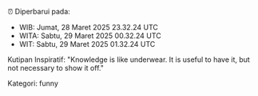 ⏰ Diperbarui pada:
- WIB: Jumat, 28 Maret 2025 23.32.24 UTC
- WITA: Sabtu, 29 Maret 2025 00.32.24 UTC
- WIT: Sabtu, 29 Maret 2025 01.32.24 UTC

Kutipan Inspiratif:
"Knowledge is like underwear. It is useful to have it, but not necessary to show it off."


Kategori: funny

